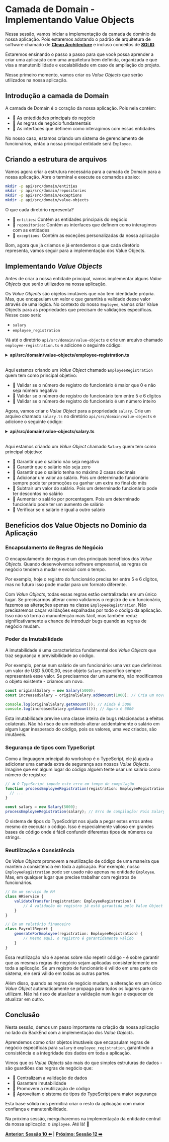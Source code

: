 # Camada de Domain - Implementando Value Objects

Nessa sessão, vamos iniciar a implementação da camada de domínio da nossa aplicação. Pois estaremos adotando o padrão de arquitetura de software chamado de **[Clean Architecture](https://blog.cleancoder.com/uncle-bob/2011/11/22/Clean-Architecture.html)** e incluso conceitos de **[SOLID](https://en.wikipedia.org/wiki/SOLID)**.

Estaremos ensinando o passo a passo para que você possa aprender a criar uma aplicação com uma arquitetura bem definida, organizada e que visa a manutenibilidade e escalabilidade em caso de ampliação do projeto.

Nesse primeiro momento, vamos criar os _Value Objects_ que serão utilizados na nossa aplicação.

## Introdução a camada de Domain

A camada de Domain é o coração da nossa aplicação. Pois nela contém: 

- 🔹 As entedidades principais do negócio
- 🔹 As regras de negócio fundamentais
- 🔹 As interfaces que definem como interagimos com essas entidades

No nosso caso, estamos criando um sistema de gerenciamento de funcionários, então a nossa principal entidade será `Employee`.

## Criando a estrutura de arquivos

Vamos agora criar a estrutura necessária para a camada de Domain para a nossa aplicação. Abre o terminal e execute os comandos abaixo:

```bash
mkdir -p api/src/domain/entities
mkdir -p api/src/domain/repositories
mkdir -p api/src/domain/exceptions
mkdir -p api/src/domain/value-objects
```

O que cada diretório representa?

- 📂 `entities`: Contém as entidades principais do negócio
- 📂 `repositories`: Contém as interfaces que definem como interagimos com as entidades
- 📂 `exceptions`: Contém as exceções personalizadas da nossa aplicação

Bom, agora que já criamos e já entendemos o que cada diretório representa, vamos seguir para a implementação dos Value Objects.

## Implementando _Value Objects_

Antes de criar a nossa entidade principal, vamos implementar alguns _Value Objects_ que serão utilizados na nossa aplicação. 

Os _Value Objects_ são objetos imutáveis que não tem identidade própria. Mas, que encapsulam um valor e que garantirá a validade desse valor através de uma lógica. No contexto do nosso `Employee`, vamos criar Value Objects para as propriedades que precisam de validações específicas. Nesse caso será:

- `salary`
- `employee_registration`

Vá até o diretório `api/src/domain/value-objects` e crie um arquivo chamado `employee-registration.ts` e adicione o seguinte código:

<details><summary><b>api/src/domain/value-objects/employee-registration.ts</b></summary>

```typescript
export default class EmployeeRegistration {
  private readonly registrationNumber: number;

  constructor(registrationNumber: number) {
    this.validateRegistrationNumber(registrationNumber);
    this.registrationNumber = registrationNumber;
  }

  private validateRegistrationNumber(registrationNumber: number): void {
    // Vamos validar se o número de registro do funcionário é maior que 0 e não seja número negativo
    if (registrationNumber <= 0) {
      throw new Error('Employee registration must be greater than 0 and not negative');
    }

    // Vamos converter para string para verifiar o comprimento do número de registro do funcionário
    const registrationNumberString = registrationNumber.toString();

    // Verifica se tem entre 5 e 6 dígitos (baseado no formato do FrontEnd)
    if (registrationNumberString.length < 5 || registrationNumberString.length > 6) {
      throw new Error('Employee registration must be between 5 and 6 digits');
    }

    // Verifica se o número de registro do funcionário é um número inteiro
    if (!Number.isInteger(registrationNumber)) {
      throw new Error('Employee registration must be an integer number');
    }
  }

  public getValue(): number {
    return this.registrationNumber;
  }

  public isEqualTo(otherRegistration: EmployeeRegistration): boolean {
    return this.registrationNumber === otherRegistration.getValue();
  }

  // Serializa o objeto para um número
  public toJSON(): number {
    return this.registrationNumber;
  }
}
```

</details>
<br/>

Aqui estamos criando um _Value Object_ chamado `EmployeeRegistration` quem tem como principal objetivo:

- 🔹 Validar se o número de registro do funcionário é maior que 0 e não seja número negativo
- 🔹 Validar se o número de registro do funcionário tem entre 5 e 6 dígitos
- 🔹 Validar se o número de registro do funcionário é um número inteiro

Agora, vamos criar o _Value Object_ para a propriedade `salary`. Crie um arquivo chamado `salary.ts` no diretório `api/src/domain/value-objects` e adicione o seguinte código:

<details><summary><b>api/src/domain/value-objects/salary.ts</b></summary>

```typescript
export default class Salary {
  private readonly amount: number;

  constructor(amount: number) {
    this.validateAmount(amount);
    this.amount = amount;
  }

  private validateAmount(amount: number): void {
    // Garante que o salário não seja negativo
    if (amount < 0) {
      throw new Error('Salary cannot be negative');
    }

    // Garante que o salário não seja zero
    if (amount === 0) {
      throw new Error('Salary cannot be zero');
    }

    // Garante que o salário tenha no máximo 2 casas decimais
    const decimalPlaces = amount.toString().split('.')[1]?.length || 0;
    if (decimalPlaces > 2) {
      throw new Error('Salary must have a maximum of 2 decimal places');
    }
  }

  private validateAdjustment(adjustment: number): void {
    if (adjustment < 0) {
      throw new Error('Adjustment must be greater than zero');
    }

    const decimalPlaces = adjustment.toString().split('.')[1]?.length || 0;
    if (decimalPlaces > 2) {
      throw new Error('Adjustment must have a maximum of 2 decimal places');
    }
  }

  public getAmount(): number {
    return this.amount;
  }

  public addAmount(adjustment: number): Salary {
    this.validateAmount(adjustment);
    return new Salary(this.amount + adjustment);
  }

  public subtractAmount(adjustment: number): Salary {
    this.validateAdjustment(adjustment);
    const newAmount = this.amount - adjustment;

    if (newAmount < 0) {
      throw new Error('Salary cannot be negative');
    }

    return new Salary(newAmount);
  }

  public increaseByPercentage(percentage: number): Salary {
    if (percentage <= 0) {
      throw new Error('Percentage must be greater than zero');
    }

    if (percentage > 100) {
      throw new Error('Percentage cannot be greater than 100');
    }

    const increaseAmount = this.amount * (percentage / 100);
    return new Salary(this.amount + increaseAmount);
  }

  public toJSON(): number {
    return this.amount;
  }

  public isEqualTo(otherSalary: Salary): boolean {
    return this.amount === otherSalary.getAmount();
  }
}
```

</details>
<br/>

Aqui estamos criando um _Value Object_ chamado `Salary` quem tem como principal objetivo:

- 🔹 Garantir que o salário não seja negativo
- 🔹 Garantir que o salário não seja zero
- 🔹 Garantir que o salário tenha no máximo 2 casas decimais
- 🔹 Adicionar um valor ao salário. Pois um determinado funcionário sempre pode ter promoções ou ganhar um extra no final do mês
- 🔹 Subtrair um valor do salário. Pois um determinado funcionário pode ter descontos no salário
- 🔹 Aumentar o salário por porcentagem. Pois um determinado funcionário pode ter um aumento de salário
- 🔹 Verificar se o salário é igual a outro salário

## Benefícios dos Value Objects no Domínio da Aplicação

### Encapsulamento de Regras de Negócio

O encapsulamento de regras é um dos principais benefícios dos _Value Objects_. Quando desenvolvemos software empresarial, as regras de negócio tendem a mudar e evoluir com o tempo. 

Por exemplo, hoje o registro do funcionário precisa ter entre 5 e 6 dígitos, mas no futuro isso pode mudar para um formato diferente.

Com _Value Objects_, todas essas regras estão centralizadas em um único lugar. Se precisarmos alterar como validamos o registro de um funcionário, fazemos as alterações apenas na classe `EmployeeRegistration`. Não precisaremos caçar validações espalhadas por todo o código da aplicação. Isso não só torna a manuntenção mais fácil, mas também reduz significativamente a chance de introduzir bugs quando as regras de negócio mudam.

### Poder da Imutabilidade

A imutabilidade é uma característica fundamental dos _Value Objects_ que traz segurança e previsibilidade ao código.

Por exemplo, pense num salário de um funcionário: uma vez que definimos um valor de USD 5.000,00, esse objeto `Salary` específico sempre representará esse valor. Se precisarmos dar um aumento, não modificamos o objeto existente - criamos um novo.

```typescript
const originalSalary = new Salary(5000);
const increasedSalary = originalSalary.addAmount(1000); // Cria um novo objeto

console.log(originalSalary.getAmount()); // Ainda é 5000
console.log(increasedSalary.getAmount()); // Agora é 6000
```

Esta imutabilidade previne uma classe inteira de bugs relacionados a efeitos colaterais. Não há risco de um método alterar acidentalmente o salário em algum lugar inesperado do código, pois os valores, uma vez criados, são imutáveis.

### Segurança de tipos com TypeScript

Como a linguagem principal do workshop é o TypeScript, ele já ajuda a adicionar uma camada extra de segurança aos nossos _Value Objects_. Imagine que em algum lugar do código alguém tente usar um salário como número de registro:

```typescript
// ❌ O TypeScript impede este erro em tempo de compilação
function processEmployeeRegistration(registration: EmployeeRegistration) {
  // ...
}

const salary = new Salary(5000);
processEmployeeRegistration(salary); // Erro de compilação! Pois Salary não é um EmployeeRegistration
```

O sistema de tipos do TypeScdript nos ajuda a pegar estes erros antes mesmo de executar o código. Isso é especialmente valioso em grandes bases de código onde é fácil confundir diferentes tipos de números ou strings.

### Reutilização e Consistência

Os _Value Objects_ promovem a reutilização de código de uma maneira que mantém a consistência em toda a aplicação. Por exemplo, nosso `EmployeeRegistration` pode ser usado não apenas na entidade `Employee`. Mas, em qualquer lugar que precise trabalhar com registros de funcionários.

```typescript
// Em um serviço de RH
class HRService {
    validateTransfer(registration: EmployeeRegistration) {
        // A validação do registro já está garantida pelo Value Object
    }
}

// Em um relatório financeiro
class PayrollReport {
    generateForEmployee(registration: EmployeeRegistration) {
        // Mesmo aqui, o registro é garantidamente válido
    }
}
```

Essa reutilização não é apenas sobre não repetir código - é sobre garantir que as mesmas regras de negócio sejam aplicadas consistentemente em toda a aplicação. Se um registro de funcionário é válido em uma parte do sistema, ele será válido em todas as outras partes.

Além disso, quando as regras de negócio mudam, a alteração em um único _Value Object_ automaticamente se propaga para todos os lugares que o utilizam. Não há risco de atualizar a validação num lugar e esquecer de atualizar em outro.

## Conclusão

Nesta sessão, demos um passo importante na criação da nossa aplicação no lado do BackEnd com a implementação dos _Value Objects_. 

Aprendemos como criar objetos imutáveis que encapsulam regras de negócio específicas para `salary` e `employee_registration`, garantindo a consistência e a integridade dos dados em toda a aplicação.

Vimos que os _Value Objects_ são mais do que simples estruturas de dados - são guardiões das regras de negócio que:

- 🔹 Centralizam a validação de dados
- 🔹 Garantem imutabilidade
- 🔹 Promovem a reutilização de código
- 🔹 Aproveitam o sistema de tipos do TypeScript para maior segurança

Esta base sólida nos permitirá criar o resto da aplicação com maior confiança e manutenibilidade.

Na próxima sessão, mergulharemos na implementação da entidade central da nossa aplicação: o `Employee`. Até lá! 🚀

**[Anterior: Sessão 10 ⬅️](10-session.md)** | **[Próximo: Sessão 12 ➡️](12-session.md)**

